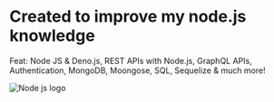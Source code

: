 # Created to improve my node.js knowledge

Feat: Node JS &amp; Deno.js, REST APIs with Node.js, GraphQL APIs, Authentication, MongoDB, Moongose, SQL, Sequelize &amp; much more!

![Node js logo](https://blog.geekhunter.com.br/wp-content/uploads/2021/02/1_mp91A9RzagntGGjBnwu4Yw.png)
